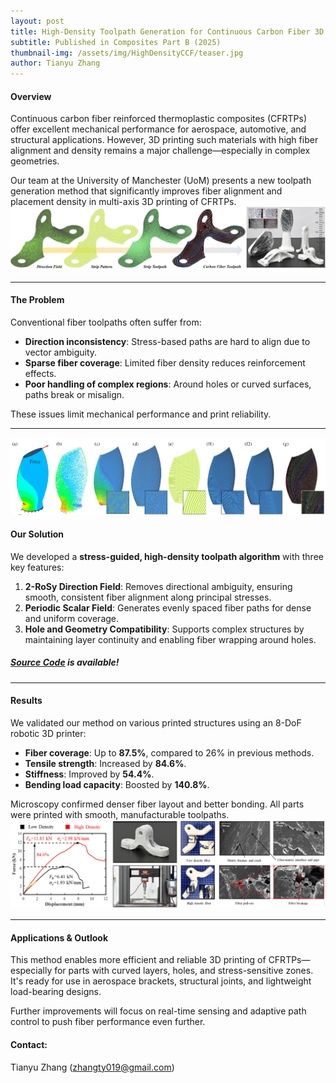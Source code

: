 ```yaml
---
layout: post
title: High-Density Toolpath Generation for Continuous Carbon Fiber 3D Printing
subtitle: Published in Composites Part B (2025)
thumbnail-img: /assets/img/HighDensityCCF/teaser.jpg
author: Tianyu Zhang
---
```



#### Overview

Continuous carbon fiber reinforced thermoplastic composites (CFRTPs) offer excellent mechanical performance for aerospace, automotive, and structural applications. However, 3D printing such materials with high fiber alignment and density remains a major challenge—especially in complex geometries.

Our team at the University of Manchester (UoM) presents a new toolpath generation method that significantly improves fiber alignment and placement density in multi-axis 3D printing of CFRTPs.
![pipeline](/assets/img/HighDensityCCF/pipeline.jpg)

----------

#### The Problem

Conventional fiber toolpaths often suffer from:

-   **Direction inconsistency**: Stress-based paths are hard to align due to vector ambiguity.
-   **Sparse fiber coverage**: Limited fiber density reduces reinforcement effects.
-   **Poor handling of complex regions**: Around holes or curved surfaces, paths break or misalign.

These issues limit mechanical performance and print reliability.

----------
![pipeline](/assets/img/HighDensityCCF/bladeRst.jpg)
#### Our Solution

We developed a **stress-guided, high-density toolpath algorithm** with three key features:

1.  **2-RoSy Direction Field**: Removes directional ambiguity, ensuring smooth, consistent fiber alignment along principal stresses.
2.  **Periodic Scalar Field**: Generates evenly spaced fiber paths for dense and uniform coverage.
3.  **Hole and Geometry Compatibility**: Supports complex structures by maintaining layer continuity and enabling fiber wrapping around holes.

##### [Source Code](https://github.com/zhangty019/HighDensity_ToolpathGene4CFRTP) is available!
----------

#### Results

We validated our method on various printed structures using an 8-DoF robotic 3D printer:

-   **Fiber coverage**: Up to **87.5%**, compared to 26% in previous methods.
-   **Tensile strength**: Increased by **84.6%**.
-   **Stiffness**: Improved by **54.4%**.
-   **Bending load capacity**: Boosted by **140.8%**.
    
Microscopy confirmed denser fiber layout and better bonding. All parts were printed with smooth, manufacturable toolpaths.
![pipeline](/assets/img/HighDensityCCF/experimentalRst.jpg)

----------

#### Applications & Outlook

This method enables more efficient and reliable 3D printing of CFRTPs—especially for parts with curved layers, holes, and stress-sensitive zones. It's ready for use in aerospace brackets, structural joints, and lightweight load-bearing designs.

Further improvements will focus on real-time sensing and adaptive path control to push fiber performance even further.

#### Contact:
Tianyu Zhang (zhangty019@gmail.com) 
